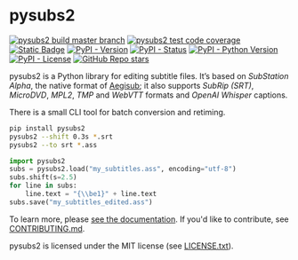 pysubs2
=======

[![pysubs2 build master branch](https://img.shields.io/github/actions/workflow/status/tkarabela/pysubs2/main.yml?branch=master)](https://github.com/tkarabela/pysubs2/actions)
[![pysubs2 test code coverage](https://img.shields.io/codecov/c/github/tkarabela/pysubs2)](https://app.codecov.io/github/tkarabela/pysubs2)
[![Static Badge](https://img.shields.io/badge/MyPy%20%26%20Ruffle-checked-blue?style=flat)](https://github.com/tkarabela/pysubs2/actions)
[![PyPI - Version](https://img.shields.io/pypi/v/pysubs2.svg?style=flat)](https://pypi.org/project/pysubs2/)
[![PyPI - Status](https://img.shields.io/pypi/status/pysubs2.svg?style=flat)](https://pypi.org/project/pysubs2/)
[![PyPI - Python Version](https://img.shields.io/pypi/pyversions/pysubs2.svg?style=flat)](https://pypi.org/project/pysubs2/)
[![PyPI - License](https://img.shields.io/pypi/l/pysubs2.svg?style=flat)](LICENSE.txt)
[![GitHub Repo stars](https://img.shields.io/github/stars/tkarabela/pysubs2?style=flat&label=GitHub%20stars)](https://github.com/tkarabela/pysubs2)


pysubs2 is a Python library for editing subtitle files.
It’s based on *SubStation Alpha*, the native format of
[Aegisub](http://www.aegisub.org/); it also supports *SubRip (SRT)*,
*MicroDVD*, *MPL2*, *TMP* and *WebVTT* formats and *OpenAI Whisper* captions.

There is a small CLI tool for batch conversion and retiming.

```bash
pip install pysubs2
pysubs2 --shift 0.3s *.srt
pysubs2 --to srt *.ass
```

```python
import pysubs2
subs = pysubs2.load("my_subtitles.ass", encoding="utf-8")
subs.shift(s=2.5)
for line in subs:
    line.text = "{\\be1}" + line.text
subs.save("my_subtitles_edited.ass")
```

To learn more, please [see the documentation](http://pysubs2.readthedocs.io).
If you'd like to contribute, see [CONTRIBUTING.md](CONTRIBUTING.md).

pysubs2 is licensed under the MIT license (see [LICENSE.txt](LICENSE.txt)).
